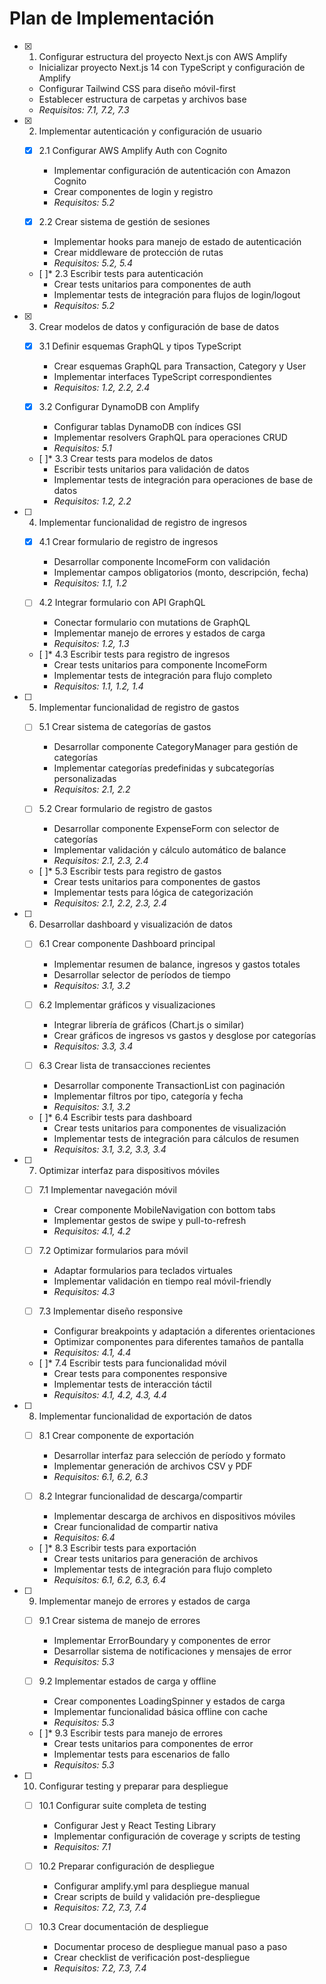 # Plan de Implementación

- [x] 1. Configurar estructura del proyecto Next.js con AWS Amplify





  - Inicializar proyecto Next.js 14 con TypeScript y configuración de Amplify
  - Configurar Tailwind CSS para diseño móvil-first
  - Establecer estructura de carpetas y archivos base
  - _Requisitos: 7.1, 7.2, 7.3_


- [x] 2. Implementar autenticación y configuración de usuario



  - [x] 2.1 Configurar AWS Amplify Auth con Cognito

    - Implementar configuración de autenticación con Amazon Cognito
    - Crear componentes de login y registro
    - _Requisitos: 5.2_
  
  - [x] 2.2 Crear sistema de gestión de sesiones

    - Implementar hooks para manejo de estado de autenticación
    - Crear middleware de protección de rutas
    - _Requisitos: 5.2, 5.4_
  
  - [ ]* 2.3 Escribir tests para autenticación
    - Crear tests unitarios para componentes de auth
    - Implementar tests de integración para flujos de login/logout
    - _Requisitos: 5.2_

- [x] 3. Crear modelos de datos y configuración de base de datos



  - [x] 3.1 Definir esquemas GraphQL y tipos TypeScript

    - Crear esquemas GraphQL para Transaction, Category y User
    - Implementar interfaces TypeScript correspondientes
    - _Requisitos: 1.2, 2.2, 2.4_
  
  - [x] 3.2 Configurar DynamoDB con Amplify

    - Configurar tablas DynamoDB con índices GSI
    - Implementar resolvers GraphQL para operaciones CRUD
    - _Requisitos: 5.1_
  
  - [ ]* 3.3 Crear tests para modelos de datos
    - Escribir tests unitarios para validación de datos
    - Implementar tests de integración para operaciones de base de datos
    - _Requisitos: 1.2, 2.2_

- [ ] 4. Implementar funcionalidad de registro de ingresos
  - [x] 4.1 Crear formulario de registro de ingresos



    - Desarrollar componente IncomeForm con validación
    - Implementar campos obligatorios (monto, descripción, fecha)
    - _Requisitos: 1.1, 1.2_
  
  - [ ] 4.2 Integrar formulario con API GraphQL
    - Conectar formulario con mutations de GraphQL
    - Implementar manejo de errores y estados de carga
    - _Requisitos: 1.2, 1.3_
  
  - [ ]* 4.3 Escribir tests para registro de ingresos
    - Crear tests unitarios para componente IncomeForm
    - Implementar tests de integración para flujo completo
    - _Requisitos: 1.1, 1.2, 1.4_

- [ ] 5. Implementar funcionalidad de registro de gastos
  - [ ] 5.1 Crear sistema de categorías de gastos
    - Desarrollar componente CategoryManager para gestión de categorías
    - Implementar categorías predefinidas y subcategorías personalizadas
    - _Requisitos: 2.1, 2.2_
  
  - [ ] 5.2 Crear formulario de registro de gastos
    - Desarrollar componente ExpenseForm con selector de categorías
    - Implementar validación y cálculo automático de balance
    - _Requisitos: 2.1, 2.3, 2.4_
  
  - [ ]* 5.3 Escribir tests para registro de gastos
    - Crear tests unitarios para componentes de gastos
    - Implementar tests para lógica de categorización
    - _Requisitos: 2.1, 2.2, 2.3, 2.4_

- [ ] 6. Desarrollar dashboard y visualización de datos
  - [ ] 6.1 Crear componente Dashboard principal
    - Implementar resumen de balance, ingresos y gastos totales
    - Desarrollar selector de períodos de tiempo
    - _Requisitos: 3.1, 3.2_
  
  - [ ] 6.2 Implementar gráficos y visualizaciones
    - Integrar librería de gráficos (Chart.js o similar)
    - Crear gráficos de ingresos vs gastos y desglose por categorías
    - _Requisitos: 3.3, 3.4_
  
  - [ ] 6.3 Crear lista de transacciones recientes
    - Desarrollar componente TransactionList con paginación
    - Implementar filtros por tipo, categoría y fecha
    - _Requisitos: 3.1, 3.2_
  
  - [ ]* 6.4 Escribir tests para dashboard
    - Crear tests unitarios para componentes de visualización
    - Implementar tests de integración para cálculos de resumen
    - _Requisitos: 3.1, 3.2, 3.3, 3.4_

- [ ] 7. Optimizar interfaz para dispositivos móviles
  - [ ] 7.1 Implementar navegación móvil
    - Crear componente MobileNavigation con bottom tabs
    - Implementar gestos de swipe y pull-to-refresh
    - _Requisitos: 4.1, 4.2_
  
  - [ ] 7.2 Optimizar formularios para móvil
    - Adaptar formularios para teclados virtuales
    - Implementar validación en tiempo real móvil-friendly
    - _Requisitos: 4.3_
  
  - [ ] 7.3 Implementar diseño responsive
    - Configurar breakpoints y adaptación a diferentes orientaciones
    - Optimizar componentes para diferentes tamaños de pantalla
    - _Requisitos: 4.1, 4.4_
  
  - [ ]* 7.4 Escribir tests para funcionalidad móvil
    - Crear tests para componentes responsive
    - Implementar tests de interacción táctil
    - _Requisitos: 4.1, 4.2, 4.3, 4.4_

- [ ] 8. Implementar funcionalidad de exportación de datos
  - [ ] 8.1 Crear componente de exportación
    - Desarrollar interfaz para selección de período y formato
    - Implementar generación de archivos CSV y PDF
    - _Requisitos: 6.1, 6.2, 6.3_
  
  - [ ] 8.2 Integrar funcionalidad de descarga/compartir
    - Implementar descarga de archivos en dispositivos móviles
    - Crear funcionalidad de compartir nativa
    - _Requisitos: 6.4_
  
  - [ ]* 8.3 Escribir tests para exportación
    - Crear tests unitarios para generación de archivos
    - Implementar tests de integración para flujo completo
    - _Requisitos: 6.1, 6.2, 6.3, 6.4_

- [ ] 9. Implementar manejo de errores y estados de carga
  - [ ] 9.1 Crear sistema de manejo de errores
    - Implementar ErrorBoundary y componentes de error
    - Desarrollar sistema de notificaciones y mensajes de error
    - _Requisitos: 5.3_
  
  - [ ] 9.2 Implementar estados de carga y offline
    - Crear componentes LoadingSpinner y estados de carga
    - Implementar funcionalidad básica offline con cache
    - _Requisitos: 5.3_
  
  - [ ]* 9.3 Escribir tests para manejo de errores
    - Crear tests unitarios para componentes de error
    - Implementar tests para escenarios de fallo
    - _Requisitos: 5.3_

- [ ] 10. Configurar testing y preparar para despliegue
  - [ ] 10.1 Configurar suite completa de testing
    - Configurar Jest y React Testing Library
    - Implementar configuración de coverage y scripts de testing
    - _Requisitos: 7.1_
  
  - [ ] 10.2 Preparar configuración de despliegue
    - Configurar amplify.yml para despliegue manual
    - Crear scripts de build y validación pre-despliegue
    - _Requisitos: 7.2, 7.3, 7.4_
  
  - [ ] 10.3 Crear documentación de despliegue
    - Documentar proceso de despliegue manual paso a paso
    - Crear checklist de verificación post-despliegue
    - _Requisitos: 7.2, 7.3, 7.4_